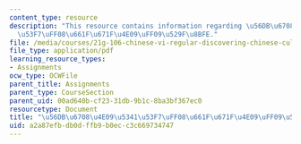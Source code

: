 ```yaml
---
content_type: resource
description: "This resource contains information regarding \u56DB\u6708\u4E09\u5341\
  \u53F7\uFF08\u661F\u671F\u4E09\uFF09\u529F\u8BFE."
file: /media/courses/21g-106-chinese-vi-regular-discovering-chinese-cultures-and-societies-spring-2003/a2a87efbdb0dffb9b0ecc3c669734747_MIT21G_106S03_55html.pdf
file_type: application/pdf
learning_resource_types:
- Assignments
ocw_type: OCWFile
parent_title: Assignments
parent_type: CourseSection
parent_uid: 00ad640b-cf23-31db-9b1c-8ba3bf367ec0
resourcetype: Document
title: "\u56DB\u6708\u4E09\u5341\u53F7\uFF08\u661F\u671F\u4E09\uFF09\u529F\u8BFE"
uid: a2a87efb-db0d-ffb9-b0ec-c3c669734747
---
```

